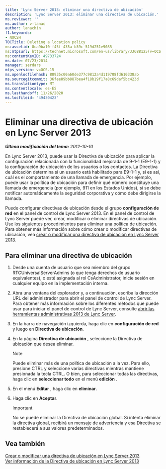 ```yaml
---
title: 'Lync Server 2013: eliminar una directiva de ubicación'
description: 'Lync Server 2013: eliminar una directiva de ubicación.'
ms.reviewer: ''
ms.author: v-lanac
author: lanachin
f1.keywords:
- NOCSH
TOCTitle: Deleting a location policy
ms:assetid: 8ca9ba10-f45f-435a-b39c-519d251e9085
ms:mtpsurl: https://technet.microsoft.com/en-us/library/JJ688125(v=OCS.15)
ms:contentKeyID: 49733724
ms.date: 07/23/2014
manager: serdars
mtps_version: v=OCS.15
ms.openlocfilehash: 88935c00a60de377c9812a4d119708fd610338ab
ms.sourcegitcommit: 36fee89bb887bea4f18b19f17a8c69daf5bc423d
ms.translationtype: MT
ms.contentlocale: es-ES
ms.lasthandoff: 11/26/2020
ms.locfileid: "49430423"
---
```

# <a name="deleting-a-location-policy-in-lync-server-2013"></a>Eliminar una directiva de ubicación en Lync Server 2013

<div data-xmlns="http://www.w3.org/1999/xhtml">

<div class="topic" data-xmlns="http://www.w3.org/1999/xhtml" data-msxsl="urn:schemas-microsoft-com:xslt" data-cs="https://msdn.microsoft.com/">

<div data-asp="https://msdn2.microsoft.com/asp">



</div>

<div id="mainSection">

<div id="mainBody">

<span> </span>

_**Última modificación del tema:** 2012-10-10_

En Lync Server 2013, puede usar la Directiva de ubicación para aplicar la configuración relacionada con la funcionalidad mejorada de 9-1-1 (E9-1-1) y la configuración de ubicación de los usuarios o los contactos. La Directiva de ubicación determina si un usuario está habilitado para E9-1-1 y, si es así, cuál es el comportamiento de una llamada de emergencia. Por ejemplo, puede usar la política de ubicación para definir qué número constituye una llamada de emergencia (por ejemplo, 911 en los Estados Unidos), si se debe notificar automáticamente la seguridad corporativa y cómo debe dirigirse la llamada.

Puede configurar directivas de ubicación desde el grupo **configuración de red** en el panel de control de Lync Server 2013. En el panel de control de Lync Server puede ver, crear, modificar o eliminar directivas de ubicación. Use los siguientes procedimientos para eliminar una política de ubicación. Para obtener más información sobre cómo crear o modificar directivas de ubicación, vea [crear o modificar una directiva de ubicación en Lync Server 2013](lync-server-2013-creating-or-modifying-a-location-policy.md).

<div>

## <a name="to-delete-a-location-policy"></a>Para eliminar una directiva de ubicación

1.  Desde una cuenta de usuario que sea miembro del grupo RTCUniversalServerAdmins (o que tenga derechos de usuario equivalentes), o esté asignada al rol CsAdministrator, inicie sesión en cualquier equipo en la implementación interna.

2.  Abra una ventana del explorador y, a continuación, escriba la dirección URL del administrador para abrir el panel de control de Lync Server. Para obtener más información sobre los diferentes métodos que puede usar para iniciar el panel de control de Lync Server, consulte [abrir las herramientas administrativas 2013 de Lync Server](lync-server-2013-open-lync-server-administrative-tools.md).

3.  En la barra de navegación izquierda, haga clic en **configuración de red** y luego en **Directiva de ubicación**.

4.  En la página **Directiva de ubicación** , seleccione la Directiva de ubicación que desea eliminar.
    
    <div>
    

    > [!NOTE]  
    > Puede eliminar más de una política de ubicación a la vez. Para ello, presione CTRL y seleccione varias directivas mientras mantiene presionada la tecla CTRL. O bien, para seleccionar todas las directivas, haga clic en <STRONG>seleccionar todo</STRONG> en el menú <STRONG>edición</STRONG> .

    
    </div>

5.  En el menú **Editar** , haga clic en **eliminar**.

6.  Haga clic en **Aceptar**.
    
    <div>
    

    > [!IMPORTANT]  
    > No se puede eliminar la Directiva de ubicación global. Si intenta eliminar la directiva global, recibirá un mensaje de advertencia y esa Directiva se restablecerá a sus valores predeterminados.

    
    </div>

</div>

<div>

## <a name="see-also"></a>Vea también


[Crear o modificar una directiva de ubicación en Lync Server 2013](lync-server-2013-creating-or-modifying-a-location-policy.md)  
[Ver información de la Directiva de ubicación en Lync Server 2013](lync-server-2013-viewing-location-policy-information.md)  
  

</div>

</div>

<span> </span>

</div>

</div>

</div>

